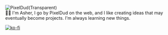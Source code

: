 ![PixelDud(Transparent)](https://user-images.githubusercontent.com/45052326/156376825-0e8bb2d6-cdb5-4a10-a2e6-1777173e91d4.png)<br>
:man_technologist: I'm Asher, I go by PixelDud on the web, and I like creating ideas that may eventually become projects. I'm always learning new things.

[![ko-fi](https://ko-fi.com/img/githubbutton_sm.svg)](https://ko-fi.com/pixeldud)
